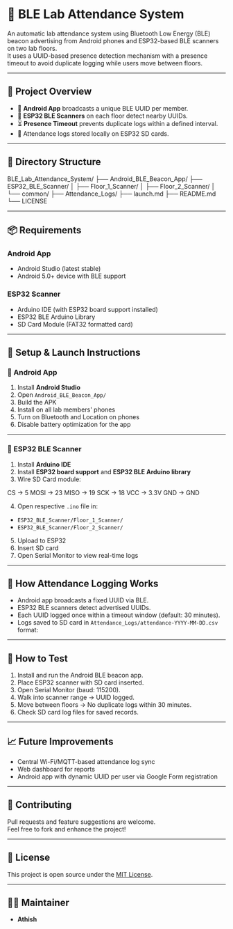 # 📡 BLE Lab Attendance System

An automatic lab attendance system using Bluetooth Low Energy (BLE) beacon advertising from Android phones and ESP32-based BLE scanners on two lab floors.  
It uses a UUID-based presence detection mechanism with a presence timeout to avoid duplicate logging while users move between floors.

---

## 📖 Project Overview

- 📱 **Android App** broadcasts a unique BLE UUID per member.
- 📡 **ESP32 BLE Scanners** on each floor detect nearby UUIDs.
- ⏳ **Presence Timeout** prevents duplicate logs within a defined interval.
- 📂 Attendance logs stored locally on ESP32 SD cards.

---

## 📂 Directory Structure

BLE_Lab_Attendance_System/
├── Android_BLE_Beacon_App/
├── ESP32_BLE_Scanner/
│ ├── Floor_1_Scanner/
│ ├── Floor_2_Scanner/
│ └── common/
├── Attendance_Logs/
├── launch.md
├── README.md
└── LICENSE

---

## 📦 Requirements  

### Android App  
- Android Studio (latest stable)
- Android 5.0+ device with BLE support

### ESP32 Scanner  
- Arduino IDE (with ESP32 board support installed)
- ESP32 BLE Arduino Library
- SD Card Module (FAT32 formatted card)

---

## 🚀 Setup & Launch Instructions  

### 📱 Android App  
1. Install **Android Studio**
2. Open `Android_BLE_Beacon_App/`
3. Build the APK
4. Install on all lab members' phones
5. Turn on Bluetooth and Location on phones
6. Disable battery optimization for the app

---

### 📡 ESP32 BLE Scanner  
1. Install **Arduino IDE**
2. Install **ESP32 board support** and **ESP32 BLE Arduino library**
3. Wire SD Card module:

CS → 5
MOSI → 23
MISO → 19
SCK → 18
VCC → 3.3V
GND → GND

4. Open respective `.ino` file in:
- `ESP32_BLE_Scanner/Floor_1_Scanner/`
- `ESP32_BLE_Scanner/Floor_2_Scanner/`
5. Upload to ESP32
6. Insert SD card
7. Open Serial Monitor to view real-time logs

---

## 📝 How Attendance Logging Works  

- Android app broadcasts a fixed UUID via BLE.
- ESP32 BLE scanners detect advertised UUIDs.
- Each UUID logged once within a timeout window (default: 30 minutes).
- Logs saved to SD card in `Attendance_Logs/attendance-YYYY-MM-DD.csv` format:

---

## 🧪 How to Test  

1. Install and run the Android BLE beacon app.
2. Place ESP32 scanner with SD card inserted.
3. Open Serial Monitor (baud: 115200).
4. Walk into scanner range → UUID logged.
5. Move between floors → No duplicate logs within 30 minutes.
6. Check SD card log files for saved records.

---

## 📈 Future Improvements  

- Central Wi-Fi/MQTT-based attendance log sync
- Web dashboard for reports
- Android app with dynamic UUID per user via Google Form registration

---

## 🙌 Contributing

Pull requests and feature suggestions are welcome.  
Feel free to fork and enhance the project!

---

## 📝 License

This project is open source under the [MIT License](LICENSE).

---

## 👨‍💻 Maintainer

- **Athish**


